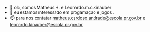 - 👋 olá, somos Matheus H. e Leonardo.m.c.kinauber
- 👀 eu estamos interessado em progamação e jogos..
- 📫 para nos contatar matheus.cardoso.andrade@escola.pr.gov.br e leonardo.kinauber@escola.pr.gov.br
